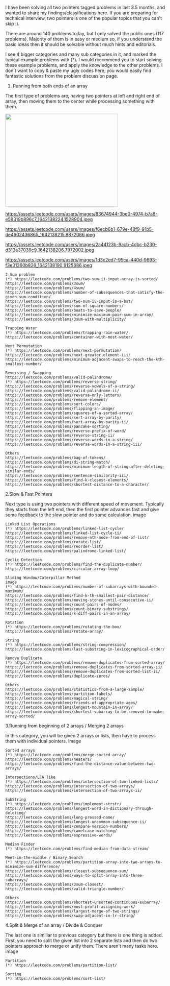 I have been solving all two pointers tagged problems in last 3.5 months, and wanted to share my findings/classifications here. If you are preparing for technical interview, two pointers is one of the popular topics that you can't skip :).

There are around 140 problems today, but I only solved the public ones (117 problems).
Majority of them is in easy or medium so, if you understand the basic ideas then it should be solvable without much hints and editorials.

I see 4 bigger categories and many sub categories in it, and marked the typical example problems with (*).
I would recommend you to start solving these example problems, and apply the knowledge to the other problems. I don't want to copy & paste my ugly codes here, you would easily find fantastic solutions from the problem discussion page.


1. Running from both ends of an array

The first type of problems are, having two pointers at left and right end of array, then moving them to the center while processing something with them.

<img alt="" src="https://assets.leetcode.com/uploads/2021/02/19/symtree1.jpg" style="width: 354px; height: 291px;">

https://assets.leetcode.com/users/images/83674944-3be0-4974-b7a8-e59319b896c7_1642138224.1528904.jpeg

https://assets.leetcode.com/users/images/f6ecb6b1-679e-48f9-91b5-de4602436865_1642138215.8872066.jpeg

https://assets.leetcode.com/users/images/2a44123b-9acb-4dbc-b230-d313a37039c9_1642138206.7972002.jpeg

https://assets.leetcode.com/users/images/1d3c2ed7-95ca-440d-9693-f3e31360b826_1642138190.9125686.jpeg

    2 Sum problem
    (*) https://leetcode.com/problems/two-sum-ii-input-array-is-sorted/
    https://leetcode.com/problems/3sum/
    https://leetcode.com/problems/4sum/
    https://leetcode.com/problems/number-of-subsequences-that-satisfy-the-given-sum-condition/
    https://leetcode.com/problems/two-sum-iv-input-is-a-bst/
    https://leetcode.com/problems/sum-of-square-numbers/
    https://leetcode.com/problems/boats-to-save-people/
    https://leetcode.com/problems/minimize-maximum-pair-sum-in-array/
    https://leetcode.com/problems/3sum-with-multiplicity/

    Trapping Water
    (*) https://leetcode.com/problems/trapping-rain-water/
    https://leetcode.com/problems/container-with-most-water/

    Next Permutation
    (*) https://leetcode.com/problems/next-permutation/
    https://leetcode.com/problems/next-greater-element-iii/
    https://leetcode.com/problems/minimum-adjacent-swaps-to-reach-the-kth-smallest-number/

    Reversing / Swapping
    https://leetcode.com/problems/valid-palindrome/
    (*) https://leetcode.com/problems/reverse-string/
    https://leetcode.com/problems/reverse-vowels-of-a-string/
    https://leetcode.com/problems/valid-palindrome-ii/
    https://leetcode.com/problems/reverse-only-letters/
    https://leetcode.com/problems/remove-element/
    https://leetcode.com/problems/sort-colors/
    https://leetcode.com/problems/flipping-an-image/
    https://leetcode.com/problems/squares-of-a-sorted-array/
    https://leetcode.com/problems/sort-array-by-parity/
    https://leetcode.com/problems/sort-array-by-parity-ii/
    https://leetcode.com/problems/pancake-sorting/
    https://leetcode.com/problems/reverse-prefix-of-word/
    https://leetcode.com/problems/reverse-string-ii/
    https://leetcode.com/problems/reverse-words-in-a-string/
    https://leetcode.com/problems/reverse-words-in-a-string-iii/

    Others
    https://leetcode.com/problems/bag-of-tokens/
    https://leetcode.com/problems/di-string-match/
    https://leetcode.com/problems/minimum-length-of-string-after-deleting-similar-ends/
    https://leetcode.com/problems/sentence-similarity-iii/
    https://leetcode.com/problems/find-k-closest-elements/
    https://leetcode.com/problems/shortest-distance-to-a-character/


2.Slow & Fast Pointers

Next type is using two pointers with different speed of movement. Typically they starts from the left end, then the first pointer advances fast and give some feedback to the slow pointer and do some calculation.
image

    Linked List Operations
    (*) https://leetcode.com/problems/linked-list-cycle/
    https://leetcode.com/problems/linked-list-cycle-ii/
    https://leetcode.com/problems/remove-nth-node-from-end-of-list/
    https://leetcode.com/problems/rotate-list/
    https://leetcode.com/problems/reorder-list/
    https://leetcode.com/problems/palindrome-linked-list/

    Cyclic Detection
    (*) https://leetcode.com/problems/find-the-duplicate-number/
    https://leetcode.com/problems/circular-array-loop/

    Sliding Window/Caterpillar Method
    image
    (*) https://leetcode.com/problems/number-of-subarrays-with-bounded-maximum/
    https://leetcode.com/problems/find-k-th-smallest-pair-distance/
    https://leetcode.com/problems/moving-stones-until-consecutive-ii/
    https://leetcode.com/problems/count-pairs-of-nodes/
    https://leetcode.com/problems/count-binary-substrings/
    https://leetcode.com/problems/k-diff-pairs-in-an-array/

    Rotation
    (*) https://leetcode.com/problems/rotating-the-box/
    https://leetcode.com/problems/rotate-array/

    String
    (*) https://leetcode.com/problems/string-compression/
    https://leetcode.com/problems/last-substring-in-lexicographical-order/

    Remove Duplicate
    (*) https://leetcode.com/problems/remove-duplicates-from-sorted-array/
    https://leetcode.com/problems/remove-duplicates-from-sorted-array-ii/
    https://leetcode.com/problems/remove-duplicates-from-sorted-list-ii/
    https://leetcode.com/problems/duplicate-zeros/

    Others
    https://leetcode.com/problems/statistics-from-a-large-sample/
    https://leetcode.com/problems/partition-labels/
    https://leetcode.com/problems/magical-string/
    https://leetcode.com/problems/friends-of-appropriate-ages/
    https://leetcode.com/problems/longest-mountain-in-array/
    https://leetcode.com/problems/shortest-subarray-to-be-removed-to-make-array-sorted/


3.Running from beginning of 2 arrays / Merging 2 arrays

In this category, you will be given 2 arrays or lists, then have to process them with individual pointers.
image

    Sorted arrays
    (*) https://leetcode.com/problems/merge-sorted-array/
    https://leetcode.com/problems/heaters/
    https://leetcode.com/problems/find-the-distance-value-between-two-arrays/

    Intersections/LCA like
    (*) https://leetcode.com/problems/intersection-of-two-linked-lists/
    https://leetcode.com/problems/intersection-of-two-arrays/
    https://leetcode.com/problems/intersection-of-two-arrays-ii/

    SubString
    (*) https://leetcode.com/problems/implement-strstr/
    https://leetcode.com/problems/longest-word-in-dictionary-through-deleting/
    https://leetcode.com/problems/long-pressed-name/
    https://leetcode.com/problems/longest-uncommon-subsequence-ii/
    https://leetcode.com/problems/compare-version-numbers/
    https://leetcode.com/problems/camelcase-matching/
    https://leetcode.com/problems/expressive-words/

    Median Finder
    (*) https://leetcode.com/problems/find-median-from-data-stream/

    Meet-in-the-middle / Binary Search
    (*) https://leetcode.com/problems/partition-array-into-two-arrays-to-minimize-sum-difference/
    https://leetcode.com/problems/closest-subsequence-sum/
    https://leetcode.com/problems/ways-to-split-array-into-three-subarrays/
    https://leetcode.com/problems/3sum-closest/
    https://leetcode.com/problems/valid-triangle-number/

    Others
    https://leetcode.com/problems/shortest-unsorted-continuous-subarray/
    https://leetcode.com/problems/most-profit-assigning-work/
    https://leetcode.com/problems/largest-merge-of-two-strings/
    https://leetcode.com/problems/swap-adjacent-in-lr-string/


4.Split & Merge of an array / Divide & Conquer

The last one is similiar to previous category but there is one thing is added. First, you need to split the given list into 2 separate lists and then do two pointers approach to merge or unify them. There aren't many tasks here.
image

    Partition
    (*) https://leetcode.com/problems/partition-list/

    Sorting
    (*) https://leetcode.com/problems/sort-list/
